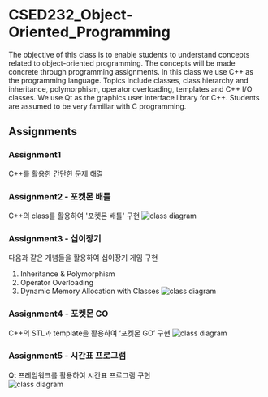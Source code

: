 # CSED232_Object-Oriented_Programming
The objective of this class is to enable students to understand concepts related to object-oriented programming.
The concepts will be made concrete through programming assignments. In this class we use C++ as the programming language.
Topics include classes, class hierarchy and inheritance, polymorphism, operator overloading, templates and C++ I/O classes.
We use Qt as the graphics user interface library for C++. Students are assumed to be very familiar with C programming.

## Assignments
### Assignment1
C++를 활용한 간단한 문제 해결

### Assignment2 - 포켓몬 배틀
C++의 class를 활용하여 '포켓몬 배틀' 구현
![class diagram](https://github.com/vincent773/CSED232_Object-Oriented_Programming/blob/master/Images/assn2_class%20diagram.jpg)

### Assignment3 - 십이장기
다음과 같은 개념들을 활용하여 십이장기 게임 구현
1. Inheritance & Polymorphism
2. Operator Overloading
3. Dynamic Memory Allocation with Classes
![class diagram](https://github.com/vincent773/CSED232_Object-Oriented_Programming/blob/master/Images/assn3_class%20diagram.PNG)

### Assignment4 - 포켓몬 GO
C++의 STL과 template을 활용하여 ‘포켓몬 GO’ 구현
![class diagram](https://github.com/vincent773/CSED232_Object-Oriented_Programming/blob/master/Images/assn4_class%20diagram.jpg)

### Assignment5 - 시간표 프로그램
Qt 프레임워크를 활용하여 시간표 프로그램 구현  
![class diagram](https://github.com/vincent773/CSED232_Object-Oriented_Programming/blob/master/Images/image.png)
